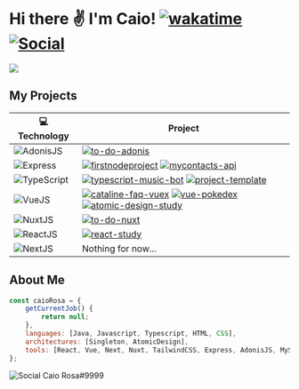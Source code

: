 # Hi there ✌ I'm Caio! [![wakatime](https://wakatime.com/badge/user/cb841cc0-767d-42ca-9bbe-faff487068cd.svg)](https://wakatime.com/@cb841cc0-767d-42ca-9bbe-faff487068cd) [![Social](https://img.shields.io/static/v1?label=&message=Linkedin&color=0A66C2&logo=linkedin&logoColor=FFFFFF&labelColor=000605)](https://www.linkedin.com/in/caiorosa-dev/)
<img src= "https://github-readme-stats.vercel.app/api?username=caiorosa-dev" />

## My Projects
|💻 Technology|Project|
| ------------ | ------------ |
|![AdonisJS](https://img.shields.io/static/v1?label=&message=Adonis&color=5A45FF&logo=adonisjs&logoColor=FFFFFF)|[![to-do-adonis](https://img.shields.io/static/v1?label=&message=to-do-adonis&color=000605&logo=github&logoColor=FFFFFF&labelColor=000605)](https://github.com/caiorosa-dev/to-do-adonis)|
|![Express](https://img.shields.io/static/v1?label=&message=Express&color=2b2b2b&logo=express&logoColor=FFFFFF)|[![firstnodeproject](https://img.shields.io/static/v1?label=&message=firstnodeproject&color=000605&logo=github&logoColor=FFFFFF&labelColor=000605)](https://github.com/caiorosa-dev/firstnodeproject) [![mycontacts-api](https://img.shields.io/static/v1?label=&message=mycontacts-api&color=000605&logo=github&logoColor=FFFFFF&labelColor=000605)](https://github.com/caiorosa-dev/mycontacts-api)|
|![TypeScript](https://img.shields.io/static/v1?label=&message=TypeScript&color=2970e3&logo=typescript&logoColor=FFFFFF)|[![typescript-music-bot](https://img.shields.io/static/v1?label=&message=typescript-music-bot&color=000605&logo=github&logoColor=FFFFFF&labelColor=000605)](https://github.com/caiorosa-dev/typescript-music-bot) [![project-template](https://img.shields.io/static/v1?label=&message=project-template&color=000605&logo=github&logoColor=FFFFFF&labelColor=000605)](https://github.com/caiorosa-dev/project-template)|
|![VueJS](https://img.shields.io/static/v1?label=&message=Vue&color=4FC08D&logo=vue.js&logoColor=FFFFFF)|[![cataline-faq-vuex](https://img.shields.io/static/v1?label=&message=cataline-faq-vuex&color=000605&logo=github&logoColor=FFFFFF&labelColor=000605)](https://github.com/caiorosa-dev/cataline-faq-vuex) [![vue-pokedex](https://img.shields.io/static/v1?label=&message=vue-pokedex&color=000605&logo=github&logoColor=FFFFFF&labelColor=000605)](https://github.com/caiorosa-dev/vue-pokedex) [![atomic-design-study](https://img.shields.io/static/v1?label=&message=atomic-design-study&color=000605&logo=github&logoColor=FFFFFF&labelColor=000605)](https://github.com/caiorosa-dev/atomic-design-study)|
|![NuxtJS](https://img.shields.io/static/v1?label=&message=Nuxt&color=00DC82&logo=Nuxt.js&logoColor=FFFFFF)|[![to-do-nuxt](https://img.shields.io/static/v1?label=&message=to-do-nuxt&color=000605&logo=github&logoColor=FFFFFF&labelColor=000605)](https://github.com/caiorosa-dev/to-do-nuxt) |
|![ReactJS](https://img.shields.io/static/v1?label=&message=React&color=61DAFB&logo=react&logoColor=FFFFFF)|[![react-study](https://img.shields.io/static/v1?label=&message=react-study&color=000605&logo=github&logoColor=FFFFFF&labelColor=000605)](https://github.com/caiorosa-dev/react-study)|
|![NextJS](https://img.shields.io/static/v1?label=&message=NextJS&color=000000&logo=next.js&logoColor=FFFFFF)|Nothing for now...|

## About Me

```javascript
const caioRosa = {
	getCurrentJob() {
		return null;
	},
	languages: [Java, Javascript, Typescript, HTML, CSS],
	architectures: [Singleton, AtomicDesign],
	tools: [React, Vue, Next, Nuxt, TailwindCSS, Express, AdonisJS, MySQL, Docker]
};
```
![Social](https://img.shields.io/static/v1?label=&message=Discord&color=5865F2&logo=discord&logoColor=FFFFFF&labelColor=000605) Caio Rosa#9999
